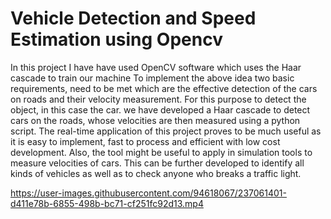 # Vehicle Detection and Speed Estimation using Opencv


In this project I have have used OpenCV software which uses the Haar cascade to train our machine To implement the above idea two basic requirements, need to be met which are the effective detection of the cars on roads and their velocity measurement. For this purpose to detect the object, in this case the car. we have developed a Haar cascade to detect cars on the roads, whose velocities are then measured using a python script. The real-time application of this project proves to be much useful as it is easy to implement, fast to process and efficient with low cost development. Also, the tool might be useful to apply in simulation tools to measure velocities of cars. This can be further developed to identify all kinds of vehicles as well as to check anyone who breaks a traffic light.




https://user-images.githubusercontent.com/94618067/237061401-d411e78b-6855-498b-bc71-cf251fc92d13.mp4

